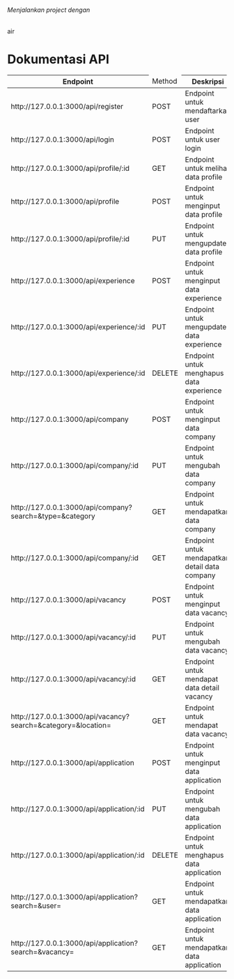 <h6>Menjalankan project dengan</h6>
<p>air</p>
<h1>Dokumentasi API</h1>
<table>
  <thead>
    <tr>
      <th>Endpoint</th>
      <td>Method</td>
      <th>Deskripsi</th>
      <th>Authorization</th>
    </tr>
  </thead>
  <tbody>
    <tr>
      <td >http://127.0.0.1:3000/api/register</td>
      <td >POST</td>
      <td>Endpoint untuk mendaftarkan user</td>
      <td>-</td>
    </tr>
     <tr>
      <td >http://127.0.0.1:3000/api/login</td>
      <td >POST</td>
      <td>Endpoint untuk user login</td>
      <td>-</td>
    </tr>
     <tr>
      <td >http://127.0.0.1:3000/api/profile/:id</td>
      <td >GET</td>
      <td>Endpoint untuk melihat data profile </td>
      <td>Bearer Token</td>
    </tr>
      <tr>
      <td >http://127.0.0.1:3000/api/profile</td>
      <td >POST</td>
      <td>Endpoint untuk menginput data profile </td>
      <td>Bearer Token</td>
    </tr>
    <tr>
      <td >http://127.0.0.1:3000/api/profile/:id</td>
      <td >PUT</td>
      <td>Endpoint untuk mengupdate data profile </td>
      <td>Bearer Token</td>
    </tr>
      <tr>
      <td >http://127.0.0.1:3000/api/experience</td>
      <td >POST</td>
      <td>Endpoint untuk menginput data experience </td>
      <td>Bearer Token</td>
    </tr>
    <tr>
      <td >http://127.0.0.1:3000/api/experience/:id</td>
      <td >PUT</td>
      <td>Endpoint untuk mengupdate data experience </td>
      <td>Bearer Token</td>
    </tr>
          <tr>
      <td >http://127.0.0.1:3000/api/experience/:id</td>
      <td >DELETE</td>
      <td>Endpoint untuk menghapus data experience </td>
      <td>Bearer Token</td>
    </tr>
          <tr>
      <td >http://127.0.0.1:3000/api/company</td>
      <td >POST</td>
      <td>Endpoint untuk menginput data company </td>
      <td>Bearer Token</td>
    </tr>
          <tr>
      <td >http://127.0.0.1:3000/api/company/:id</td>
      <td >PUT</td>
      <td>Endpoint untuk mengubah data company </td>
      <td>Bearer Token</td>
    </tr>
     <tr>
      <td >http://127.0.0.1:3000/api/company?search=&type=&category</td>
      <td >GET</td>
      <td>Endpoint untuk mendapatkan  data company </td>
      <td>-</td>
    </tr>
     <tr>
      <td >http://127.0.0.1:3000/api/company/:id</td>
      <td >GET</td>
      <td>Endpoint untuk mendapatkan detail data company </td>
      <td>-</td>
    </tr>
     <tr>
      <td >http://127.0.0.1:3000/api/vacancy</td>
      <td >POST</td>
      <td>Endpoint untuk menginput data vacancy </td>
      <td>Bearer Token</td>
    </tr>
       <tr>
      <td >http://127.0.0.1:3000/api/vacancy/:id</td>
      <td >PUT</td>
      <td>Endpoint untuk mengubah data vacancy </td>
      <td>Bearer Token</td>
    </tr>
       <tr>
      <td >http://127.0.0.1:3000/api/vacancy/:id</td>
      <td >GET</td>
      <td>Endpoint untuk mendapat data detail vacancy </td>
      <td>-</td>
    </tr>
        <tr>
      <td >http://127.0.0.1:3000/api/vacancy?search=&category=&location=</td>
      <td >GET</td>
      <td>Endpoint untuk mendapat data vacancy </td>
      <td>-</td>
    </tr>
        <tr>
      <td >http://127.0.0.1:3000/api/application</td>
      <td >POST</td>
      <td>Endpoint untuk menginput data application </td>
      <td>Bearer Token</td>
    </tr>
       <tr>
      <td >http://127.0.0.1:3000/api/application/:id</td>
      <td >PUT</td>
      <td>Endpoint untuk mengubah data application </td>
      <td>Bearer Token</td>
    </tr>
       <tr>
      <td >http://127.0.0.1:3000/api/application/:id</td>
      <td >DELETE</td>
      <td>Endpoint untuk menghapus data application </td>
      <td>Bearer Token</td>
    </tr>
       <tr>
      <td >http://127.0.0.1:3000/api/application?search=&user=</td>
      <td >GET</td>
      <td>Endpoint untuk mendapatkan data application </td>
      <td>-</td>
    </tr>
      <tr>
      <td >http://127.0.0.1:3000/api/application?search=&vacancy=</td>
      <td >GET</td>
      <td>Endpoint untuk mendapatkan data application </td>
      <td>Bearer Token</td>
    </tr>
  </tbody>
  
</table>
